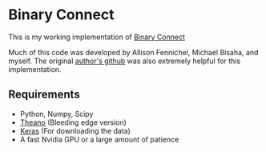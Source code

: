 # Binary Connect

This is my working implementation of [Binary Connect ](http://arxiv.org/pdf/1511.00363v3.pdf)

Much of this code was developed by Allison Fennichel, Michael Bisaha, and myself. The original [author's github](https://github.com/MatthieuCourbariaux/BinaryConnect/blob/lasagne/README.md) was also extremely helpful for this implementation. 

## Requirements

* Python, Numpy, Scipy
* [Theano](http://deeplearning.net/software/theano/install.html) (Bleeding edge version)
* [Keras](http://keras.io/#installation)  (For downloading the data)
* A fast Nvidia GPU or a large amount of patience

